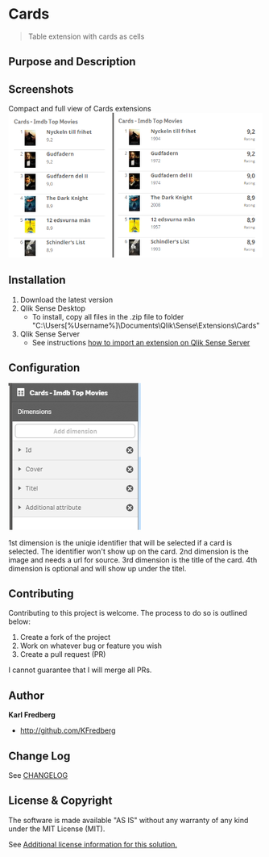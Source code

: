 # Cards
> Table extension with cards as cells

## Purpose and Description

## Screenshots
Compact and full view of Cards extensions
![Alt text](https://github.com/KFredberg/kf-cards/blob/master/img/screenshot_compact_and_full.png?raw=true "Screenshot compact & full view")

## Installation

1. Download the latest version
2. Qlik Sense Desktop
	* To install, copy all files in the .zip file to folder "C:\Users\[%Username%]\Documents\Qlik\Sense\Extensions\Cards"
3. Qlik Sense Server
	* See instructions [how to import an extension on Qlik Sense Server](http://help.qlik.com/sense/en-us/developer/#../Subsystems/Workbench/Content/BuildingExtensions/HowTos/deploy-extensions.htm)

## Configuration
![Alt text](https://github.com/KFredberg/kf-cards/blob/master/img/screenshot_dimensions.png?raw=true "Screenshot compact & full view")

1st dimension is the uniqie identifier that will be selected if a card is selected. The identifier won't show up on the card. 2nd dimension is the image and needs a url for source. 
3rd dimension is the title of the card. 
4th dimension is optional and will show up under the titel. 

## Contributing
Contributing to this project is welcome. The process to do so is outlined below:

1. Create a fork of the project
2. Work on whatever bug or feature you wish
3. Create a pull request (PR)

I cannot guarantee that I will merge all PRs.

## Author

**Karl Fredberg**
* http://github.com/KFredberg


## Change Log

See [CHANGELOG](CHANGELOG.yml)

## License & Copyright
The software is made available "AS IS" without any warranty of any kind under the MIT License (MIT).

See [Additional license information for this solution.](LICENSE.md)




